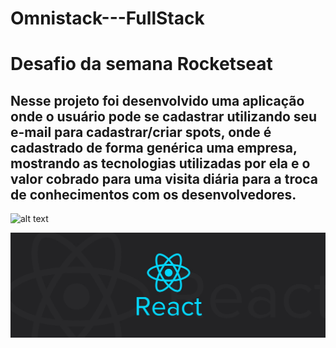 # Omnistack---FullStack
<h1> Desafio da semana Rocketseat </h1>

<h2>Nesse projeto foi desenvolvido uma aplicação onde o usuário pode se cadastrar utilizando seu e-mail para cadastrar/criar
spots, onde é cadastrado de forma genérica uma empresa, mostrando as tecnologias utilizadas por ela e o valor cobrado para uma visita
diária para a troca de conhecimentos com os desenvolvedores. </h2>

![alt text](https://github.com/ClaytonMarriel/Omnistack---FullStack/blob/master/frontend/src/login.png?raw=true)



![alt text](https://github.com/ClaytonMarriel/Desafio-1/blob/main/1-HSisLuifMO6KbLfPOKtLow.jpeg?raw=true)
